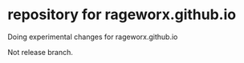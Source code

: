 # repository for rageworx.github.io

Doing experimental changes for rageworx.github.io

Not release branch.
